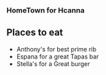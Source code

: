 ### HomeTown for Hcanna

## Places to eat
- Anthony's for best prime rib
- Espana for a great Tapas bar
- Stella's for a Great burger

